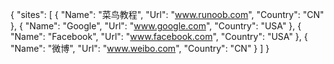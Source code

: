 { 
"sites": [ 
{ "Name": "菜鸟教程", "Url": "www.runoob.com", "Country": "CN" }, 
{ "Name": "Google", "Url": "www.google.com", "Country": "USA" }, 
{ "Name": "Facebook", "Url": "www.facebook.com", "Country": "USA" }, 
{ "Name": "微博", "Url": "www.weibo.com", "Country": "CN" } ] 
}
